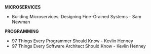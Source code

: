 **MICROSERVICES**

- Building Microservices: Designing Fine-Grained Systems - Sam Newman

**PROGRAMMING**

- 97 Things Every Programmer Should Know - Kevlin Henney
- 97 Things Every Software Architect Should Know - Kevlin Henney
